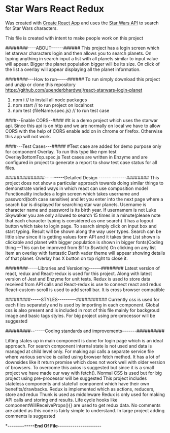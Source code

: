 # Star Wars React Redux

Was created with [Create React App](https://github.com/facebookincubator/create-react-app) and uses the [Star Wars API](https://swapi.co/) to search for Star Wars characters.

This file is created with intent to make people work on this project


########----ABOUT------######
This project has a login screen which let starwar characters login and then allows you to search planets. On typing anything in search input a list with all planets similar to input value will appear. Bigger the planet population bigger will be its size. On click of the list a overlay will appear displaying all the planet information.


########---How to run-----######
To run simply download this project and unzip or clone this repository https://github.com/upenderbhardwaj/react-starwars-login-planet
1)  npm i // to install all node packages
2)  npm start // to run project on localhost
3)  npm test {fileName.spec.js} // to run test case

####--Enable CORS--####
#It is a demo project which uses the starwar api. Since this api is on http and we are normally on local we have to allow CORS with the help of CORS enable add on in chrome or firefox. Otherwise this app will not work.

####---Test Cases---#####
#Test case are added for demo purpose only for component Overlay. To run this type like npm test OverlayBottomTop.spec.js 
Test cases are written in Enzyme and are configured in project to generate a report to show test case status for all files.


##############-- -------Detailed Design ------ -------########
  This project does not show a particular approach towards doing similar things to demonstrate varied ways in which react can use composition model
  Functionality includes a login screen which takes username and password(both case sensitive) and let you enter into the next page where a search bar is displayed for searching star war planets.
  Username is character name and password is its birth year.
  If usernamem is not Luke Skywalker you are only allowed to search 15 times in a minute(please note that each character typing is considered as one search)
  It has a logout button which take to login page.
  To search simply click on input box and start typing. Result will be shown along the way user types.
  Search can be little slow since it is getting values form API and it takes time
  List shown is clickable and planet with bigger population is shown in bigger fonts(Coding thing --This can be improved from $if to $swtich)
  On clicking on any list Item an overlay with fantastic Darth vader theme will appear showing details of that planet.
  Overlay has X button on top right to close it.
  
########-----Libraries and Versioning------########
Latest version of react, redux and React-redux is used for this project.
Along with latest version of Jest and Enzyme for unit tests.
Redux is used to store data received from API calls and React-redux is use to connect react and redux
React-custom-scroll is used to add scroll bar. It is cross browser compatible

#########-----STYLES---------###########
 Currently css is used for each files separately and is used by importing in each component.
 Global css is also present and is included in root of this file mainly for backgroud image and basic tags styles.
 For big project using pre-processor will be suggested

#########-------Coding standards and improvements-------##########

   Lifting states up in main component is done for login page which is an ideal approach.
   For search component internal state is not used and data is managed at child level only.
   For making api calls a separate service file where various service is called using browser fetch method. It has a lot of downsides like it return promise which does not work well with older version of browsers. To overcome this axios is suggested but since it is a small project we have made our way with fetch().
   Normal CSS is used but for big project using pre-processor will be suggested
   This project includes stateless components and statefull component which have their own benefits/drawbacks.
   Redux is implemented which as actions, reducers, store and redux Thunk is used as middleware
   Redux is only used for making API calls and storing end results.
   Life cycle hooks like componentWillReceiveProps(){} are used to get redux data.
   No comments are added as this code is fairly simple to understand. In large project adding comments is suggested
  
  
  
  ***********-------------End Of File---------------------**********


